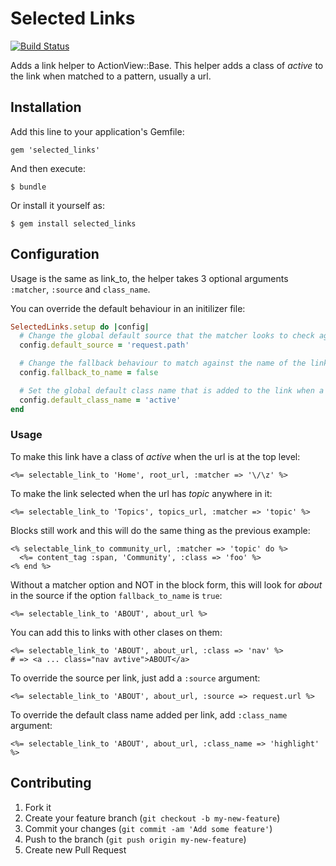 # Selected Links

[![Build Status](https://travis-ci.org/kainage/selected_links.png)](https://travis-ci.org/kainage/selected_links)

Adds a link helper to ActionView::Base. This helper adds a class of _active_
to the link when matched to a pattern, usually a url.

## Installation

Add this line to your application's Gemfile:

    gem 'selected_links'

And then execute:

    $ bundle

Or install it yourself as:

    $ gem install selected_links

## Configuration

Usage is the same as link_to, the helper takes 3 optional arguments ```:matcher```, ```:source``` and ```class_name```.

You can override the default behaviour in an initilizer file:

```ruby
SelectedLinks.setup do |config|
  # Change the global default source that the matcher looks to check against
  config.default_source = 'request.path'

  # Change the fallback behaviour to match against the name of the link if the matcher fails
  config.fallback_to_name = false

  # Set the global default class name that is added to the link when a match is found
  config.default_class_name = 'active'
end
```

### Usage

To make this link have a class of _active_ when the url is at the top level:

```
<%= selectable_link_to 'Home', root_url, :matcher => '\/\z' %>
```

To make the link selected when the url has _topic_ anywhere in it:

```
<%= selectable_link_to 'Topics', topics_url, :matcher => 'topic' %>
```

Blocks still work and this will do the same thing as the previous example:

```
<% selectable_link_to community_url, :matcher => 'topic' do %>
  <%= content_tag :span, 'Community', :class => 'foo' %>
<% end %>
```

Without a matcher option and NOT in the block form, this will look for _about_
in the source if the option ```fallback_to_name``` is ```true```:

```
<%= selectable_link_to 'ABOUT', about_url %>
```

You can add this to links with other clases on them:

```
<%= selectable_link_to 'ABOUT', about_url, :class => 'nav' %>
# => <a ... class="nav avtive">ABOUT</a>
```

To override the source per link, just add a ```:source``` argument:

```
<%= selectable_link_to 'ABOUT', about_url, :source => request.url %>
```

To override the default class name added per link, add ```:class_name``` argument:

```
<%= selectable_link_to 'ABOUT', about_url, :class_name => 'highlight' %>
```

## Contributing

1. Fork it
2. Create your feature branch (`git checkout -b my-new-feature`)
3. Commit your changes (`git commit -am 'Add some feature'`)
4. Push to the branch (`git push origin my-new-feature`)
5. Create new Pull Request
